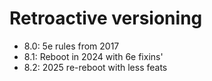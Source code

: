# Retroactive versioning


- 8.0: 5e rules from 2017
- 8.1: Reboot in 2024 with 6e fixins'
- 8.2: 2025 re-reboot with less feats